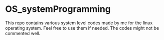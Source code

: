 # OS_systemProgramming
This repo contains various system level codes made by me for the linux operating system.
Feel free to use them if needed.
The codes might not be commented well.
